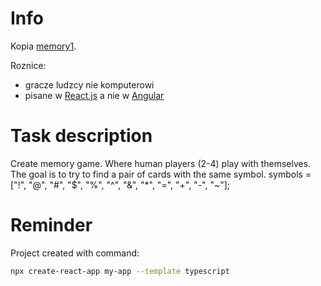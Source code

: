 # Info

Kopia [memory1](https://github.com/b-lukaszuk/memory1).

Roznice:
- gracze ludzcy nie komputerowi
- pisane w [React.js](https://reactjs.org/) a nie w [Angular](https://angular.io/)

# Task description

Create memory game. Where human players (2-4) play with themselves.
The goal is to try to find a pair of cards with the same symbol.
symbols = ["!", "@", "#", "$", "%", "^", "&", "*", "=", "+", "-", "~"];

# Reminder

Project created with command:

```bash
npx create-react-app my-app --template typescript
```
